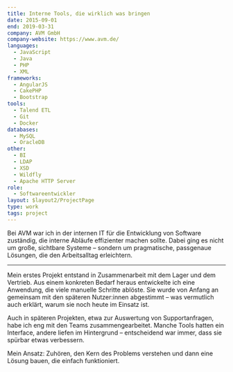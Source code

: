 ```yaml
---
title: Interne Tools, die wirklich was bringen
date: 2015-09-01
end: 2019-03-31
company: AVM GmbH
company-website: https://www.avm.de/
languages:
  - JavaScript
  - Java
  - PHP
  - XML
frameworks:
  - AngularJS
  - CakePHP
  - Bootstrap
tools:
  - Talend ETL
  - Git
  - Docker
databases:
  - MySQL
  - OracleDB
other:
  - BI
  - LDAP
  - XSD
  - Wildfly
  - Apache HTTP Server
role:
  - Softwareentwickler
layout: $layout2/ProjectPage
type: work
tags: project
---
```


Bei AVM war ich in der internen IT für die Entwicklung von Software zuständig, die interne Abläufe effizienter machen sollte. Dabei ging es nicht um große, sichtbare Systeme – sondern um pragmatische, passgenaue Lösungen, die den Arbeitsalltag erleichtern.

---

Mein erstes Projekt entstand in Zusammenarbeit mit dem Lager und dem Vertrieb. Aus einem konkreten Bedarf heraus entwickelte ich eine Anwendung, die viele manuelle Schritte ablöste. Sie wurde von Anfang an gemeinsam mit den späteren Nutzer:innen abgestimmt – was vermutlich auch erklärt, warum sie noch heute im Einsatz ist.

Auch in späteren Projekten, etwa zur Auswertung von Supportanfragen, habe ich eng mit den Teams zusammengearbeitet. Manche Tools hatten ein Interface, andere liefen im Hintergrund – entscheidend war immer, dass sie spürbar etwas verbessern.

Mein Ansatz: Zuhören, den Kern des Problems verstehen und dann eine Lösung bauen, die einfach funktioniert.
